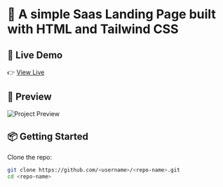 # 🚀 A simple Saas Landing Page built with HTML and Tailwind CSS


## 🔗 Live Demo
👉 [View Live](https://elfaradio.github.io/WhiteSpace-Saas-LandingPage/)

## 📸 Preview
![Project Preview](./screenshot.png)



## 📦 Getting Started

Clone the repo:
```bash
git clone https://github.com/<username>/<repo-name>.git
cd <repo-name>
